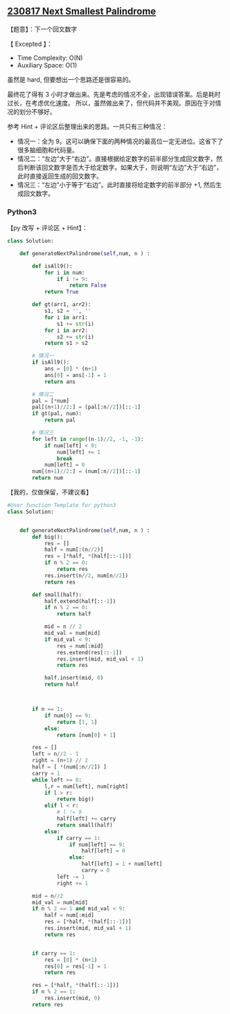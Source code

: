 ## [230817 Next Smallest Palindrome](https://practice.geeksforgeeks.org/problems/next-smallest-palindrome4740/1)

【题意】：下一个回文数字

【 Excepted 】：
- Time Complexity: O(N)
- Auxiliary Space: O(1)

虽然是 hard, 但要想出一个思路还是很容易的。

最终花了得有 3 小时才做出来。先是考虑的情况不全，出现错误答案。后是耗时过长，在考虑优化速度。
所以，虽然做出来了，但代码并不美观。原因在于对情况的划分不够好。

参考 Hint + 评论区后整理出来的思路。一共只有三种情况：
- 情况一：全为 9。这可以确保下面的两种情况的最高位一定无进位。这省下了很多脑细胞和代码量。
- 情况二：“左边”大于“右边”。直接根据给定数字的前半部分生成回文数字，然后判断该回文数字是否大于给定数字。如果大于，则说明“左边”大于“右边”，此时直接返回生成的回文数字。
- 情况三：“左边”小于等于“右边”。此时直接将给定数字的前半部分 +1, 然后生成回文数字。

### Python3

【py 改写 + 评论区 + Hint】：
```py
class Solution:

	def generateNextPalindrome(self,num, n ) :

        def isAll9():
            for i in num:
                if i != 9:
                    return False
            return True

        def gt(arr1, arr2):
            s1, s2 = '', ''
            for i in arr1:
                s1 += str(i)
            for i in arr2:
                s2 += str(i)
            return s1 > s2

        # 情况一
        if isAll9():
            ans = [0] * (n+1)
            ans[0] = ans[-1] = 1
            return ans

        # 情况二
        pal = [*num]
        pal[(n+1)//2:] = (pal[:n//2])[::-1]
        if gt(pal, num):
            return pal

        # 情况三
        for left in range((n-1)//2, -1, -1):
            if num[left] < 9:
                num[left] += 1
                break
            num[left] = 0
        num[(n+1)//2:] = (num[:n//2])[::-1]
        return num
```

【我的，仅做保留，不建议看】
```py
#User function Template for python3
class Solution:


    def generateNextPalindrome(self,num, n ) :
        def big():
            res = []
            half = num[:(n//2)]
            res = [*half, *(half[::-1])]
            if n % 2 == 0:
                return res
            res.insert(n//2, num[n//2])
            return res

        def small(half):
            half.extend(half[::-1])
            if n % 2 == 0:
                return half

            mid = n // 2
            mid_val = num[mid]
            if mid_val < 9:
                res = num[:mid]
                res.extend(res[::-1])
                res.insert(mid, mid_val + 1)
                return res

            half.insert(mid, 0)
            return half



        if n == 1:
            if num[0] == 9:
                return [1, 1]
            else:
                return [num[0] + 1]

        res = []
        left = n//2 - 1
        right = (n+1) // 2
        half = [ *(num[:n//2]) ]
        carry = 1
        while left >= 0:
            l,r = num[left], num[right]
            if l > r:
                return big()
            elif l < r:
                # l != 9
                half[left] += carry
                return small(half)
            else:
                if carry == 1:
                    if num[left] == 9:
                        half[left] = 0
                    else:
                        half[left] = 1 + num[left]
                        carry = 0
                left -= 1
                right += 1

        mid = n//2
        mid_val = num[mid]
        if n % 2 == 1 and mid_val < 9:
            half = num[:mid]
            res = [*half, *(half[::-1])]
            res.insert(mid, mid_val + 1)
            return res


        if carry == 1:
            res = [0] * (n+1)
            res[0] = res[-1] = 1
            return res

        res = [*half, *(half[::-1])]
        if n % 2 == 1:
            res.insert(mid, 0)
        return res
```
